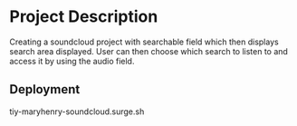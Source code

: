# Project Description

Creating a soundcloud project with searchable field which then displays search area displayed.  User can then choose which search to listen to and access it by using the audio field.

## Deployment

tiy-maryhenry-soundcloud.surge.sh

